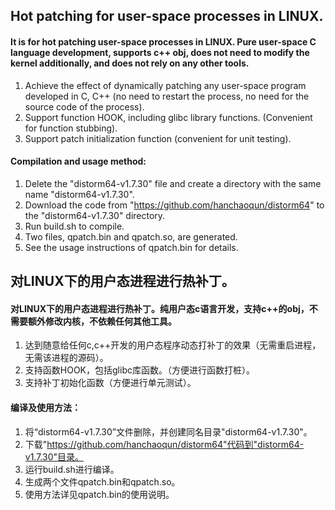## Hot patching for user-space processes in LINUX.

#### It is for hot patching user-space processes in LINUX. Pure user-space C language development, supports c++ obj, does not need to modify the kernel additionally, and does not rely on any other tools.
1. Achieve the effect of dynamically patching any user-space program developed in C, C++ (no need to restart the process, no need for the source code of the process).
2. Support function HOOK, including glibc library functions. (Convenient for function stubbing).
3. Support patch initialization function (convenient for unit testing).

#### Compilation and usage method:
1. Delete the "distorm64-v1.7.30" file and create a directory with the same name "distorm64-v1.7.30".
2. Download the code from "https://github.com/hanchaoqun/distorm64" to the "distorm64-v1.7.30" directory.
3. Run build.sh to compile.
4. Two files, qpatch.bin and qpatch.so, are generated.
5. See the usage instructions of qpatch.bin for details.


## 对LINUX下的用户态进程进行热补丁。

#### 对LINUX下的用户态进程进行热补丁。纯用户态c语言开发，支持c++的obj，不需要额外修改内核，不依赖任何其他工具。
1. 达到随意给任何c,c++开发的用户态程序动态打补丁的效果（无需重启进程，无需该进程的源码）。
2. 支持函数HOOK，包括glibc库函数。（方便进行函数打桩）。
3. 支持补丁初始化函数（方便进行单元测试）。

#### 编译及使用方法：
1. 将“distorm64-v1.7.30”文件删除，并创建同名目录"distorm64-v1.7.30"。
2. 下载"https://github.com/hanchaoqun/distorm64"代码到"distorm64-v1.7.30"目录。
3. 运行build.sh进行编译。
4. 生成两个文件qpatch.bin和qpatch.so。
5. 使用方法详见qpatch.bin的使用说明。
